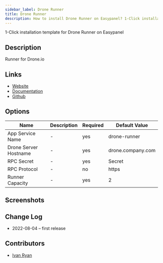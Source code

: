 ```yaml
---
sidebar_label: Drone Runner
title: Drone Runner
description: How to install Drone Runner on Easypanel? 1-Click installation template for Drone Runner on Easypanel
---
```


<!-- generated -->

1-Click installation template for Drone Runner on Easypanel

## Description

Runner for Drone.io

## Links

- [Website](https://drone.io/)
- [Documentation](https://github.com/harness/drone#setup-documentation)
- [Github](https://github.com/harness/drone)

## Options

Name | Description | Required | Default Value
-|-|-|-
App Service Name | - | yes | drone-runner
Drone Server Hostname | - | yes | drone.company.com
RPC Secret | - | yes | Secret
RPC Protocol | - | no | https
Runner Capacity | - | yes | 2

## Screenshots


## Change Log

- 2022-08-04 – first release

## Contributors

- [Ivan Ryan](https://github.com/ivanonpc-22)
